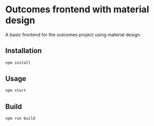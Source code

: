 # Outcomes frontend with material design

A basic frontend for the outcomes project using material design.

## Installation

```bash
npm install
```

## Usage

```bash
npm start
```

## Build

```bash
npm run build
```

